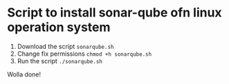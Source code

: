 # Script to install sonar-qube ofn linux operation system

1. Download the script `sonarqube.sh` 
2. Change fix permissions `chmod +h sonarqube.sh`
3. Run the script `./sonarqube.sh`

Wolla done!
